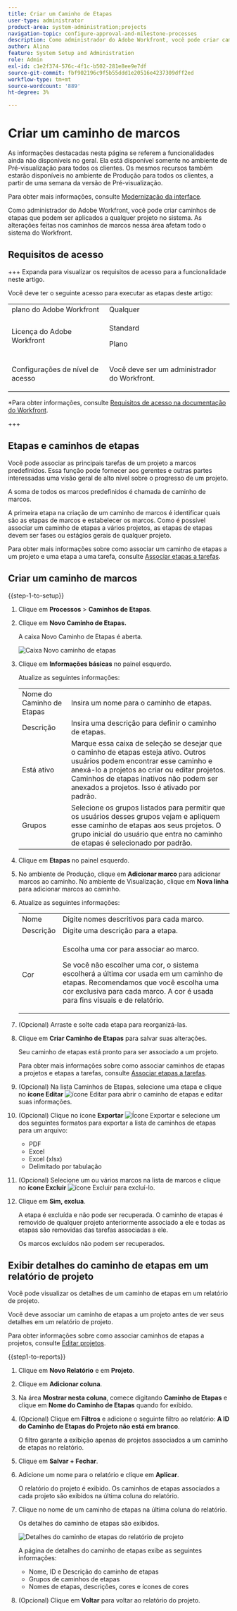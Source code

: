 ```yaml
---
title: Criar um Caminho de Etapas
user-type: administrator
product-area: system-administration;projects
navigation-topic: configure-approval-and-milestone-processes
description: Como administrador do Adobe Workfront, você pode criar caminhos de etapas que podem ser aplicados a qualquer projeto no sistema. As alterações feitas nos caminhos de marcos nessa área afetam todo o sistema do Workfront.
author: Alina
feature: System Setup and Administration
role: Admin
exl-id: c1e2f374-576c-4f1c-b502-281e8ee9e7df
source-git-commit: fbf902196c9f5b55ddd1e20516e4237309dff2ed
workflow-type: tm+mt
source-wordcount: '889'
ht-degree: 3%

---
```


# Criar um caminho de marcos

<!--Audited: 07/2024-->

<!--
NOTE: DON'T DELETE, DRAFT OR HIDE THIS ARTICLE. IT IS LINKED TO THE PRODUCT, THROUGH THE CONTEXT SENSITIVE HELP LINKS.
-->

<!--<span class="preview">The highlighted information on this page refers to functionality not yet generally available. It is available only in the Preview environment for all customers. After the monthly releases to Production, the same features are also available in the Production environment for customers who enabled fast releases. </span>   

<span class="preview">For information about fast releases, see [Enable or disable fast releases for your organization](/help/quicksilver/administration-and-setup/set-up-workfront/configure-system-defaults/enable-fast-release-process.md). </span>-->

<div class="preview">

As informações destacadas nesta página se referem a funcionalidades ainda não disponíveis no geral. Ela está disponível somente no ambiente de Pré-visualização para todos os clientes. Os mesmos recursos também estarão disponíveis no ambiente de Produção para todos os clientes, a partir de uma semana da versão de Pré-visualização.

Para obter mais informações, consulte [Modernização da interface](/help/quicksilver/product-announcements/product-releases/interface-modernization/interface-modernization.md).

</div>

Como administrador do Adobe Workfront, você pode criar caminhos de etapas que podem ser aplicados a qualquer projeto no sistema. As alterações feitas nos caminhos de marcos nessa área afetam todo o sistema do Workfront.

## Requisitos de acesso

+++ Expanda para visualizar os requisitos de acesso para a funcionalidade neste artigo.

Você deve ter o seguinte acesso para executar as etapas deste artigo:

<table style="table-layout:auto"> 
 <col> 
 <col> 
 <tbody> 
  <tr> 
   <td role="rowheader">plano do Adobe Workfront</td> 
   <td>Qualquer</td> 
  </tr> 
  <tr> 
   <td role="rowheader">Licença do Adobe Workfront</td> 
   <td><p>Standard</p>
   <p>Plano</p>
   </td> 
  </tr> 
  <tr> 
   <td role="rowheader">Configurações de nível de acesso</td> 
   <td> <p>Você deve ser um administrador do Workfront.</p></td> 
  </tr> 
 </tbody> 
</table>

*Para obter informações, consulte [Requisitos de acesso na documentação do Workfront](/help/quicksilver/administration-and-setup/add-users/access-levels-and-object-permissions/access-level-requirements-in-documentation.md).

+++

## Etapas e caminhos de etapas

Você pode associar as principais tarefas de um projeto a marcos predefinidos. Essa função pode fornecer aos gerentes e outras partes interessadas uma visão geral de alto nível sobre o progresso de um projeto.

A soma de todos os marcos predefinidos é chamada de caminho de marcos.

A primeira etapa na criação de um caminho de marcos é identificar quais são as etapas de marcos e estabelecer os marcos. Como é possível associar um caminho de etapas a vários projetos, as etapas de etapas devem ser fases ou estágios gerais de qualquer projeto.

Para obter mais informações sobre como associar um caminho de etapas a um projeto e uma etapa a uma tarefa, consulte [Associar etapas a tarefas](../../../manage-work/tasks/manage-tasks/associate-milestones-with-tasks.md).

## Criar um caminho de marcos

{{step-1-to-setup}}

1. Clique em **Processos** > **Caminhos de Etapas**.
1. Clique em **Novo Caminho de Etapas.**

   <div class="preview">

   A caixa Novo Caminho de Etapas é aberta.

   ![Caixa Novo caminho de etapas](assets/new-milestone-path-box.png)

   </div>

1. Clique em **Informações básicas** no painel esquerdo.

   Atualize as seguintes informações:

   <table style="table-layout:auto">
    <tr>
      <td>Nome do Caminho de Etapas</td>
       <td>Insira um nome para o caminho de etapas.</td>
    </tr>
    <tr>
      <td>Descrição</td>
      <td>Insira uma descrição para definir o caminho de etapas.</td>
    </tr>
    <tr>
       <td>Está ativo</td>
      <td>Marque essa caixa de seleção se desejar que o caminho de etapas esteja ativo. Outros usuários podem encontrar esse caminho e anexá-lo a projetos ao criar ou editar projetos. Caminhos de etapas inativos não podem ser anexados a projetos. Isso é ativado por padrão.</td>
    </tr>
    <tr>
      <td>Grupos</td>
      <td>Selecione os grupos listados para permitir que os usuários desses grupos vejam e apliquem esse caminho de etapas aos seus projetos. O grupo inicial do usuário que entra no caminho de etapas é selecionado por padrão.</td>
    </tr>
   </table>

1. Clique em **Etapas** no painel esquerdo.

1. No ambiente de Produção, clique em **Adicionar marco** para adicionar marcos ao caminho.
   <span class="preview">No ambiente de Visualização, clique em **Nova linha** para adicionar marcos ao caminho.</span>
1. Atualize as seguintes informações:

   <table style="table-layout:auto"> 
    <col> 
    <col> 
    <tbody> 
     <tr> 
      <td role="rowheader">Nome</td> 
      <td>Digite nomes descritivos para cada marco.</td> 
     </tr> 
     <tr> 
      <td role="rowheader">Descrição</td> 
      <td>Digite uma descrição para a etapa.</td> 
     </tr> 
     <tr> 
      <td role="rowheader">Cor</td> 
      <td> <p>Escolha uma cor para associar ao marco. </p> <p>Se você não escolher uma cor, o sistema escolherá a última cor usada em um caminho de etapas. Recomendamos que você escolha uma cor exclusiva para cada marco. A cor é usada para fins visuais e de relatório.</p> </td> 
     </tr> 
    </tbody> 
   </table>

1. (Opcional) Arraste e solte cada etapa para reorganizá-las.
1. Clique em **Criar Caminho de Etapas** para salvar suas alterações.

   Seu caminho de etapas está pronto para ser associado a um projeto.

   Para obter mais informações sobre como associar caminhos de etapas a projetos e etapas a tarefas, consulte [Associar etapas a tarefas](../../../manage-work/tasks/manage-tasks/associate-milestones-with-tasks.md).

1. (Opcional) Na lista Caminhos de Etapas, selecione uma etapa e clique no **ícone Editar** ![ícone Editar](assets/edit-icon.png) para abrir o caminho de etapas e editar suas informações.
1. (Opcional) Clique no ícone **Exportar** ![Ícone Exportar](assets/export-icon.png) e selecione um dos seguintes formatos para exportar a lista de caminhos de etapas para um arquivo:

   * PDF
   * Excel
   * Excel (xlsx)
   * Delimitado por tabulação

1. (Opcional) Selecione um ou vários marcos na lista de marcos e clique no **ícone Excluir** ![ícone Excluir](assets/delete-icon.png) para excluí-lo.
1. Clique em **Sim, exclua**.

   A etapa é excluída e não pode ser recuperada. O caminho de etapas é removido de qualquer projeto anteriormente associado a ele e todas as etapas são removidas das tarefas associadas a ele.

   Os marcos excluídos não podem ser recuperados.


## Exibir detalhes do caminho de etapas em um relatório de projeto

Você pode visualizar os detalhes de um caminho de etapas em um relatório de projeto.

Você deve associar um caminho de etapas a um projeto antes de ver seus detalhes em um relatório de projeto.

Para obter informações sobre como associar caminhos de etapas a projetos, consulte [Editar projetos](/help/quicksilver/manage-work/projects/manage-projects/edit-projects.md).

{{step1-to-reports}}

1. Clique em **Novo Relatório** e em **Projeto**.
1. Clique em **Adicionar coluna**.
1. Na área **Mostrar nesta coluna**, comece digitando **Caminho de Etapas** e clique em **Nome do Caminho de Etapas** quando for exibido.
1. (Opcional) Clique em **Filtros** e adicione o seguinte filtro ao relatório: **A ID do Caminho de Etapas do Projeto não está em branco**.

   O filtro garante a exibição apenas de projetos associados a um caminho de etapas no relatório.

1. Clique em **Salvar + Fechar**.
1. Adicione um nome para o relatório e clique em **Aplicar**.

   O relatório do projeto é exibido. Os caminhos de etapas associados a cada projeto são exibidos na última coluna do relatório.
1. Clique no nome de um caminho de etapas na última coluna do relatório.

   Os detalhes do caminho de etapas são exibidos.

   ![Detalhes do caminho de etapas do relatório de projeto](assets/milestone-details-from-project-report.png)

   A página de detalhes do caminho de etapas exibe as seguintes informações:

   * Nome, ID e Descrição do caminho de etapas
   * Grupos de caminhos de etapas
   * Nomes de etapas, descrições, cores e ícones de cores

1. (Opcional) Clique em **Voltar** para voltar ao relatório do projeto.




